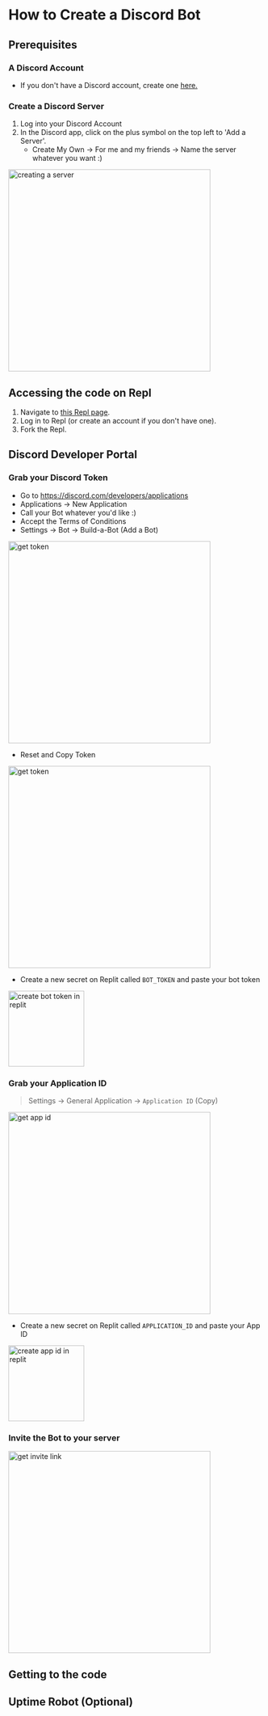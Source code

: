 # How to Create a Discord Bot
## Prerequisites
### A Discord Account
- If you don't have a Discord account, create one [here.](https://discord.com/register)
### Create a Discord Server
1. Log into your Discord Account
2. In the Discord app, click on the plus symbol on the top left to 'Add a Server'.
    - Create My Own -> For me and my friends -> Name the server whatever you want :)
    
<img src="https://cdn.discordapp.com/attachments/1032935015069253664/1033179852615983114/creating_a_server.gif" alt="creating a server" width="400"/>

## Accessing the code on Repl
1. Navigate to [this Repl page](https://replit.com/@schari/Purdue-Hackers-Discord-Bot-Workshop#main.py).
2. Log in to Repl (or create an account if you don't have one).
3. Fork the Repl.

## Discord Developer Portal
### Grab your Discord Token
- Go to https://discord.com/developers/applications
- Applications -> New Application
- Call your Bot whatever you'd like :)
- Accept the Terms of Conditions
- Settings -> Bot -> Build-a-Bot (Add a Bot)

<img src="https://cdn.discordapp.com/attachments/1032935015069253664/1033185393056682055/BotTokenWithNoToken.gif" alt="get token" width="400"/>

- Reset and Copy Token

<img src="https://cdn.discordapp.com/attachments/1032935015069253664/1033191231557222441/unknown.png" alt="get token" width="400"/>

- Create a new secret on Replit called `BOT_TOKEN` and paste your bot token 
 
<img src="https://cdn.discordapp.com/attachments/1032935015069253664/1033199782451236926/unknown.png" alt="create bot token in replit" width = "150"/>

### Grab your Application ID
> Settings -> General Application -> ```Application ID``` (Copy)

<img src="https://cdn.discordapp.com/attachments/1032935015069253664/1033192743964524665/get_app_id.png" alt="get app id" width="400"/>

- Create a new secret on Replit called `APPLICATION_ID` and paste your App ID

<img src="https://cdn.discordapp.com/attachments/1032935015069253664/1033203674723389501/unknown.png" alt="create app id in replit" width = "150"/>

### Invite the Bot to your server
<img src="https://cdn.discordapp.com/attachments/1032935015069253664/1033198151907147857/invite_to_server.gif" alt="get invite link" width="400"/>

## Getting to the code

## Uptime Robot (Optional)
